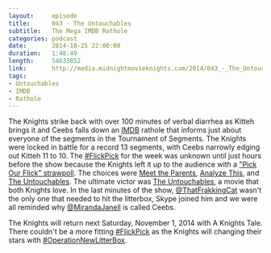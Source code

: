 ```yaml
---
layout:     episode
title:      043 - The Untouchables
subtitle:   The Mega IMDB Rathole
categories: podcast
date:       2014-10-25 22:00:00
duration:   1:48:49
length:     54633852
link:       http://media.midnightmovieknights.com/2014/043_-_The_Untouchables.m4a
tags:
- Untouchables
- IMDB
- Rathole
---
```

The Knights strike back with over 100 minutes of verbal diarrhea as Kitteh brings it and Ceebs falls down an [IMDB](http://imdb.com) rathole that informs just about everyone of the segments in the Tournament of Segments. The Knights were locked in battle for a record 13 segments, with Ceebs narrowly edging out Kitteh 11 to 10. The [#FlickPick](https://twitter.com/hashtag/FlickPick) for the week was unknown until just hours before the show because the Knights left it up to the audience with a ["Pick Our Flick" strawpoll](http://strawpoll.me/2834924/r). The choices were [Meet the Parents](http://www.imdb.com/title/tt0212338/), [Analyze This](http://www.imdb.com/title/tt0122933/), and [The Untouchables](http://www.imdb.com/title/tt0094226/). The ultimate victor was [The Untouchables](http://www.imdb.com/title/tt0094226/), a movie that both Knights love. In the last minutes of the show, [@ThatFrakkingCat](https://twitter.com/ThatFrakkingCat) wasn't the only one that needed to hit the litterbox, Skype joined him and we were all reminded why [@MirandaJanell](https://twitter.com/MirandaJanell) is called Ceebs. 

The Knights will return next Saturday, November 1, 2014 with A Knights Tale. There couldn't be a more fitting [#FlickPick](https://twitter.com/hashtag/FlickPick) as the Knights will changing their stars with [#OperationNewLitterBox](https://twitter.com/hashtag/OperationNewLitterBox).